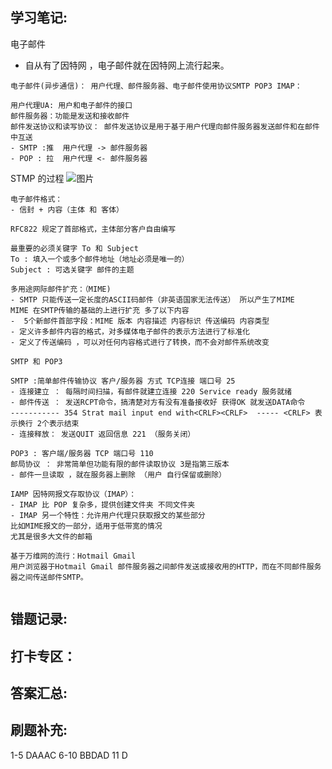## 学习笔记:
电子邮件 
- 自从有了因特网 ，电子邮件就在因特网上流行起来。

```
电子邮件(异步通信)： 用户代理、邮件服务器、电子邮件使用协议SMTP POP3 IMAP：

用户代理UA: 用户和电子邮件的接口
邮件服务器：功能是发送和接收邮件
邮件发送协议和读写协议： 邮件发送协议是用于基于用户代理向邮件服务器发送邮件和在邮件中互送
- SMTP :推  用户代理 -> 邮件服务器 
- POP : 拉  用户代理 <- 邮件服务器
```
STMP 的过程
![图片](https://user-images.githubusercontent.com/68007558/181234021-422275c9-b95e-4492-ba06-677ca76a50fa.png)

```
电子邮件格式：
- 信封 + 内容（主体 和 客体）

RFC822 规定了首部格式，主体部分客户自由编写

最重要的必须关键字 To 和 Subject
To : 填入一个或多个邮件地址（地址必须是唯一的）
Subject : 可选关键字 邮件的主题
```
```
多用途网际邮件扩充：（MIME)
- SMTP 只能传送一定长度的ASCII码邮件（非英语国家无法传送） 所以产生了MIME
MIME 在SMTP传输的基础的上进行扩充 多了以下内容
-  5个新邮件首部字段：MIME 版本 内容描述 内容标识 传送编码 内容类型
- 定义许多邮件内容的格式，对多媒体电子邮件的表示方法进行了标准化
- 定义了传送编码 ，可以对任何内容格式进行了转换，而不会对邮件系统改变

```

```
SMTP 和 POP3

SMTP :简单邮件传输协议 客户/服务器 方式 TCP连接 端口号 25
- 连接建立 ： 每隔时间扫描，有邮件就建立连接 220 Service ready 服务就绪 
- 邮件传送 ： 发送RCPT命令，搞清楚对方有没有准备接收好 获得OK 就发送DATA命令
----------- 354 Strat mail input end with<CRLF><CRLF>  ----- <CRLF> 表示换行 2个表示结束
- 连接释放： 发送QUIT 返回信息 221 （服务关闭）

```


```
POP3 : 客户端/服务器 TCP 端口号 110  
邮局协议 ： 非常简单但功能有限的邮件读取协议 3是指第三版本
- 邮件一旦读取 ，就在服务器上删除 （用户 自行保留或删除）

IAMP 因特网报文存取协议（IMAP）：
- IMAP 比 POP 复杂多，提供创建文件夹 不同文件夹
- IMAP 另一个特性：允许用户代理只获取报文的某些部分
比如MIME报文的一部分，适用于低带宽的情况
尤其是很多大文件的邮箱

```

```
基于万维网的流行：Hotmail Gmail 
用户浏览器于Hotmail Gmail 邮件服务器之间邮件发送或接收用的HTTP，而在不同邮件服务器之间传送邮件SMTP。


```


## 错题记录:



## 打卡专区：


## 答案汇总: 


## 刷题补充:
1-5 DAAAC
6-10 BBDAD
11 D



